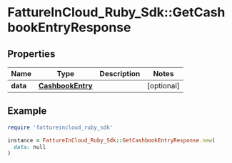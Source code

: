 # FattureInCloud_Ruby_Sdk::GetCashbookEntryResponse

## Properties

| Name | Type | Description | Notes |
| ---- | ---- | ----------- | ----- |
| **data** | [**CashbookEntry**](CashbookEntry.md) |  | [optional] |

## Example

```ruby
require 'fattureincloud_ruby_sdk'

instance = FattureInCloud_Ruby_Sdk::GetCashbookEntryResponse.new(
  data: null
)
```

